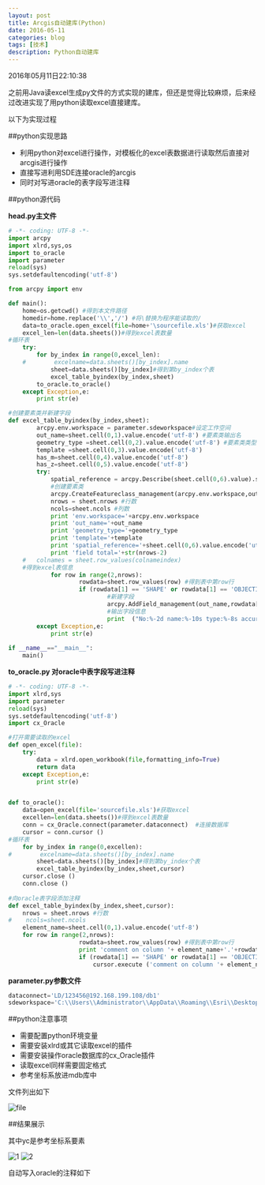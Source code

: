 ```yaml
---
layout: post
title: Arcgis自动建库(Python)
date: 2016-05-11
categories: blog
tags: [技术]
description: Python自动建库
---
```


2016年05月11日22:10:38


之前用Java读excel生成py文件的方式实现的建库，但还是觉得比较麻烦，后来经过改进实现了用python读取excel直接建库。

以下为实现过程

##python实现思路

* 利用python对excel进行操作，对模板化的excel表数据进行读取然后直接对arcgis进行操作
* 直接写进利用SDE连接oracle的arcgis
* 同时对写进oracle的表字段写进注释

##python源代码

**head.py主文件**

```python  
# -*- coding: UTF-8 -*-
import arcpy
import xlrd,sys,os
import to_oracle
import parameter
reload(sys)
sys.setdefaultencoding('utf-8')

from arcpy import env

def main():
    home=os.getcwd() #得到本文件路径
    homedir=home.replace('\\','/') #将\替换为程序能读取的/
    data=to_oracle.open_excel(file=home+'\sourcefile.xls')#获取excel
    excel_len=len(data.sheets())#得到excel表数量
#循环表
    try:
        for by_index in range(0,excel_len):
    #        excelname=data.sheets()[by_index].name
            sheet=data.sheets()[by_index]#得到第by_index个表
            excel_table_byindex(by_index,sheet)
        to_oracle.to_oracle()
    except Exception,e:
        print str(e)

#创建要素类并新建字段   
def excel_table_byindex(by_index,sheet):
        arcpy.env.workspace = parameter.sdeworkspace#设定工作空间
        out_name=sheet.cell(0,1).value.encode('utf-8') #要素类输出名
        geometry_type =sheet.cell(0,2).value.encode('utf-8') #要素类类型
        template =sheet.cell(0,3).value.encode('utf-8')
        has_m=sheet.cell(0,4).value.encode('utf-8')
        has_z=sheet.cell(0,5).value.encode('utf-8')
        try:
            spatial_reference = arcpy.Describe(sheet.cell(0,6).value).spatialReference #空间参考
            #创建要素类
            arcpy.CreateFeatureclass_management(arcpy.env.workspace,out_name,geometry_type,template,has_m,has_z,spatial_reference)
            nrows = sheet.nrows #行数 
            ncols=sheet.ncols #列数
            print 'env.workspace='+arcpy.env.workspace
            print 'out_name='+out_name
            print 'geometry_type='+geometry_type
            print 'template='+template
            print 'spatial_reference='+sheet.cell(0,6).value.encode('utf-8')
            print 'field total='+str(nrows-2)
    #   colnames = sheet.row_values(colnameindex)  
    #得到excel表信息
            for row in range(2,nrows):
                    rowdata=sheet.row_values(row) #得到表中第row行
                    if (rowdata[1] == 'SHAPE' or rowdata[1] == 'OBJECTID')==0: #判断字段名是否为SHAPE和OBJECTID
                            #新建字段
                            arcpy.AddField_management(out_name,rowdata[1],rowdata[2],rowdata[3],rowdata[4],rowdata[5],rowdata[6],rowdata[7],rowdata[8])
                            #输出字段信息
                            print  ("No:%-2d name:%-10s type:%-8s accuracy:%-5s bits:%-5s length:%-5d alias:%-20s"%(rowdata[0],rowdata[1],rowdata[2],rowdata[3],rowdata[4],rowdata[5],rowdata[6]))
        except Exception,e:
            print str(e)
         
if __name__=="__main__":
    main()

```

**to_oracle.py 对oracle中表字段写进注释**

```python
# -*- coding: UTF-8 -*-
import xlrd,sys
import parameter
reload(sys)
sys.setdefaultencoding('utf-8')
import cx_Oracle

#打开需要读取的excel
def open_excel(file):
    try:
        data = xlrd.open_workbook(file,formatting_info=True)
        return data
    except Exception,e:
        print str(e)


def to_oracle():
    data=open_excel(file='sourcefile.xls')#获取excel
    excellen=len(data.sheets())#得到excel表数量
    conn = cx_Oracle.connect(parameter.dataconnect)  #连接数据库  
    cursor = conn.cursor ()  
#循环表
    for by_index in range(0,excellen):
#        excelname=data.sheets()[by_index].name
        sheet=data.sheets()[by_index]#得到第by_index个表
        excel_table_byindex(by_index,sheet,cursor)
    cursor.close ()  
    conn.close ()
	
#向oracle表字段添加注释
def excel_table_byindex(by_index,sheet,cursor):
    nrows = sheet.nrows #行数 
#    ncols=sheet.ncols
    element_name=sheet.cell(0,1).value.encode('utf-8')
    for row in range(2,nrows):
                    rowdata=sheet.row_values(row) #得到表中第row行
                    print 'comment on column '+ element_name+'.'+rowdata[1]+' is '+'\''+rowdata[6]+'\''
                    if (rowdata[1] == 'SHAPE' or rowdata[1] == 'OBJECTID')==0:
                        cursor.execute ('comment on column '+ element_name+'.'+rowdata[1]+' is '+'\''+rowdata[6]+'\'')

```

**parameter.py参数文件**

```python
dataconnect='LD/123456@192.168.199.108/db1'
sdeworkspace='C:\\Users\\Administrator\\AppData\\Roaming\\Esri\\Desktop10.2\\ArcCatalog\\MySDE.sde'
```
##python注意事项

* 需要配置python环境变量
* 需要安装xlrd或其它读取excel的插件
* 需要安装操作oracle数据库的cx_Oracle插件
* 读取excel同样需要固定格式
* 参考坐标系放进mdb库中

文件列出如下

![file](http://7xnfbg.com1.z0.glb.clouddn.com/2016-05-11-1.JPG)

##结果展示

其中yc是参考坐标系要素

![1](http://7xnfbg.com1.z0.glb.clouddn.com/2016-05-11-2.JPG)
![2](http://7xnfbg.com1.z0.glb.clouddn.com/2016-05-11-3.JPG)

自动写入oracle的注释如下
![]()
